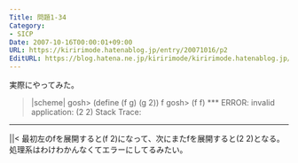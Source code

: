 ```yaml
---
Title: 問題1-34
Category:
- SICP
Date: 2007-10-16T00:00:01+09:00
URL: https://kiririmode.hatenablog.jp/entry/20071016/p2
EditURL: https://blog.hatena.ne.jp/kiririmode/kiririmode.hatenablog.jp/atom/entry/8454420450078216514
---
```


実際にやってみた。

>|scheme|
gosh> (define (f g) (g 2))
f
gosh> (f f)
*** ERROR: invalid application: (2 2)
Stack Trace:
_______________________________________
||<
最初左のfを展開すると(f 2)になって、次にまたfを展開すると(2 2)となる。
処理系はわけわかんなくてエラーにしてるみたい。
